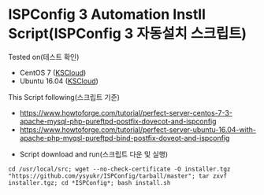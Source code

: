 # ISPConfig 3 Automation Instll Script(ISPConfig 3 자동설치 스크립트)

Tested on(테스트 확인)
- CentOS 7 ([KSCloud](http://www.kscloud.kr/))
- Ubuntu 16.04 ([KSCloud](http://www.kscloud.kr/))

This Script following(스크립트 기준)
- https://www.howtoforge.com/tutorial/perfect-server-centos-7-3-apache-mysql-php-pureftpd-postfix-dovecot-and-ispconfig
- https://www.howtoforge.com/tutorial/perfect-server-ubuntu-16.04-with-apache-php-myqsl-pureftpd-bind-postfix-doveot-and-ispconfig

* Script download and run(스크립트 다운 및 실행)
```shell
cd /usr/local/src; wget --no-check-certificate -O installer.tgz "https://github.com/ysyukr/ISPConfig/tarball/master"; tar zxvf installer.tgz; cd *ISPConfig*; bash install.sh
```